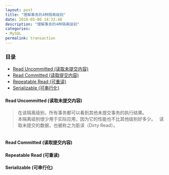 ```yaml
---
layout: post
title: "理解事务的4种隔离级别"
date: 2018-05-06 14:32:48
description: "理解事务的4种隔离级别"
categories:
- MySQL
permalink: transaction
---
```


### 目录
* [Read Uncommitted (读取未提交内容) ](#read-uncommitted-读取未提交内容)
* [Read Committed (读取提交内容) ](#read-committed-读取提交内容)
* [Repeatable Read (可重读) ](#repeatable-read-可重读)
* [Serializable (可串行化) ](#serializable-可串行化)

#### Read Uncommitted (读取未提交内容)
> 在该隔离级别，所有事务都可以看到其他未提交事务的执行结果。  
本隔离级别很少用于实际应用，因为它的性能也不比其他级别好多少。  
读取未提交的数据，也被称之为脏读（Dirty Read）。

```vim

```

#### Read Committed (读取提交内容)
#### Repeatable Read (可重读)
#### Serializable (可串行化)
